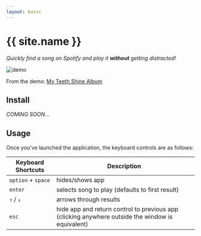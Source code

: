 ```yaml
---
layout: basic
---
```


{{ site.name }}
===============

*Quickly find a song on Spotify and play it __without__ getting distracted!*

![demo](https://raw.githubusercontent.com/rwoll/spotit/gh-pages/example.png)

From the demo: [My Teeth Shine Album](https://open.spotify.com/album/5qYA1RLNEiJeXb2q648hWW)

## Install

*COMING SOON...*

## Usage

Once you've launched the application, the keyboard controls are as follows:

| Keyboard Shortcuts  | Description |
| --------------------|--------------------------------------------------------|
|  `option` + `space` | hides/shows app                                        |
| `enter`             | selects song to play (defaults to first result)        |
| `↑` / `↓`           | arrows through results                                 |
| `esc`               | hide app and return control to previous app (clicking anywhere outside the window is equivalent) |
